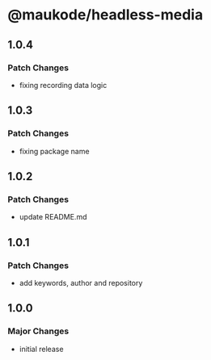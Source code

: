 # @maukode/headless-media

## 1.0.4

### Patch Changes

- fixing recording data logic

## 1.0.3

### Patch Changes

- fixing package name

## 1.0.2

### Patch Changes

- update README.md

## 1.0.1

### Patch Changes

- add keywords, author and repository

## 1.0.0

### Major Changes

- initial release
